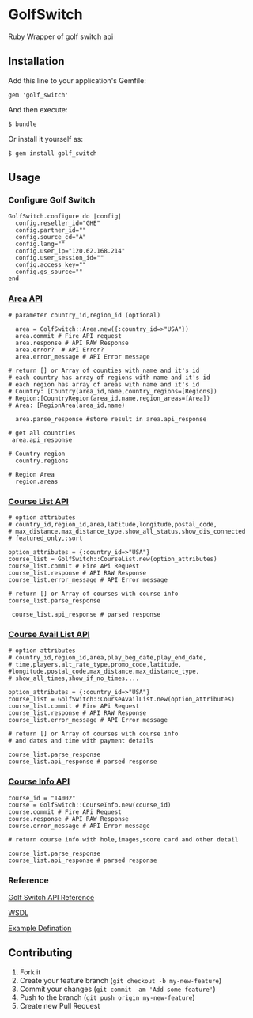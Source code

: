 # GolfSwitch

Ruby Wrapper of golf switch api

## Installation

Add this line to your application's Gemfile:

    gem 'golf_switch'

And then execute:

    $ bundle

Or install it yourself as:

    $ gem install golf_switch

## Usage

### Configure Golf Switch

    GolfSwitch.configure do |config|
      config.reseller_id="GHE"
      config.partner_id=""
      config.source_cd="A"
      config.lang=""
      config.user_ip="120.62.168.214"
      config.user_session_id=""
      config.access_key=""
      config.gs_source=""
    end



### [Area API](https://devxml.golfswitch.com/examples/definitions.htm#areas)
    # parameter country_id,region_id (optional)

      area = GolfSwitch::Area.new({:country_id=>"USA"})
      area.commit # Fire API request
      area.response # API RAW Response
      area.error?  # API Error?
      area.error_message # API Error message

    # return [] or Array of counties with name and it's id
    # each country has array of regions with name and it's id
    # each region has array of areas with name and it's id
    # Country: [Country(area_id,name,country_regions=[Regions])
    # Region:[CountryRegion(area_id,name,region_areas=[Area])
    # Area: [RegionArea(area_id,name)

      area.parse_response #store result in area.api_response

    # get all countries
     area.api_response

    # Country region
      country.regions

    # Region Area
      region.areas

### [Course List API](https://devxml.golfswitch.com/examples/definitions.htm#courselist)
    # option attributes
    # country_id,region_id,area,latitude,longitude,postal_code,
    # max_distance,max_distance_type,show_all_status,show_dis_connected
    # featured_only,:sort

    option_attributes = {:country_id=>"USA"}
    course_list = GolfSwitch::CourseList.new(option_attributes)
    course_list.commit # Fire APi Request
    course_list.response # API RAW Response
    course_list.error_message # API Error message

    # return [] or Array of courses with course info
    course_list.parse_response

     course_list.api_response # parsed response


### [Course Avail List API](https://devxml.golfswitch.com/examples/definitions.htm#courseavaillist)
    # option attributes
    # country_id,region_id,area,play_beg_date,play_end_date,
    # time,players,alt_rate_type,promo_code,latitude,
    #longitude,postal_code,max_distance,max_distance_type,
    # show_all_times,show_if_no_times....

    option_attributes = {:country_id=>"USA"}
    course_list = GolfSwitch::CourseAvailList.new(option_attributes)
    course_list.commit # Fire APi Request
    course_list.response # API RAW Response
    course_list.error_message # API Error message

    # return [] or Array of courses with course info
    # and dates and time with payment details

    course_list.parse_response
    course_list.api_response # parsed response

### [Course Info API](https://devxml.golfswitch.com/examples/definitions.htm#courseinfo)
    course_id = "14002"
    course = GolfSwitch::CourseInfo.new(course_id)
    course.commit # Fire APi Request
    course.response # API RAW Response
    course.error_message # API Error message

    # return course info with hole,images,score card and other detail

    course_list.parse_response
    course_list.api_response # parsed response



### Reference

[Golf Switch API Reference ](https://devxml.golfswitch.com/golfservice.asmx)

[WSDL](https://devxml.golfswitch.com/golfservice.asmx?WSDL)

[Example Defination](https://devxml.golfswitch.com/examples/definitions.htm)
## Contributing

1. Fork it
2. Create your feature branch (`git checkout -b my-new-feature`)
3. Commit your changes (`git commit -am 'Add some feature'`)
4. Push to the branch (`git push origin my-new-feature`)
5. Create new Pull Request
